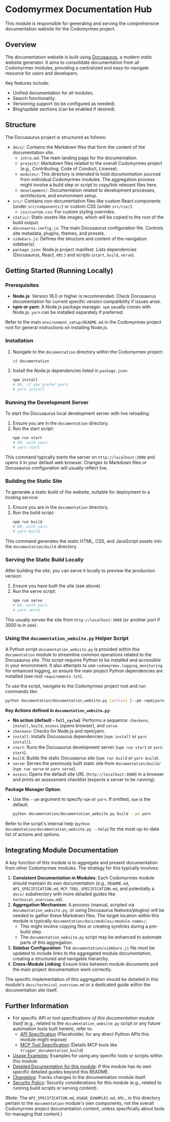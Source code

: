 # Codomyrmex Documentation Hub

This module is responsible for generating and serving the comprehensive documentation website for the Codomyrmex project.

## Overview

The documentation website is built using [Docusaurus](https://docusaurus.io/), a modern static website generator.
It aims to consolidate documentation from all Codomyrmex modules, providing a centralized and easy-to-navigate resource for users and developers.

Key features include:
- Unified documentation for all modules.
- Search functionality.
- Versioning support (to be configured as needed).
- Blog/update sections (can be enabled if desired).

## Structure

The Docusaurus project is structured as follows:

- `docs/`: Contains the Markdown files that form the content of the documentation site. 
    - `intro.md`: The main landing page for the documentation.
    - `project/`: Markdown files related to the overall Codomyrmex project (e.g., Contributing, Code of Conduct, License).
    - `modules/`: This directory is intended to hold documentation sourced from individual Codomyrmex modules. The aggregation process might involve a build step or script to copy/link relevant files here.
    - `development/`: Documentation related to development processes, architecture, and environment setup.
- `src/`: Contains non-documentation files like custom React components (under `src/components/`) or custom CSS (under `src/css/`).
    - `css/custom.css`: For custom styling overrides.
- `static/`: Static assets like images, which will be copied to the root of the build output.
- `docusaurus.config.js`: The main Docusaurus configuration file. Controls site metadata, plugins, themes, and presets.
- `sidebars.js`: Defines the structure and content of the navigation sidebar(s).
- `package.json`: Node.js project manifest. Lists dependencies (Docusaurus, React, etc.) and scripts (`start`, `build`, `serve`).

## Getting Started (Running Locally)

### Prerequisites

- **Node.js**: Version 18.0 or higher is recommended. Check Docusaurus documentation for current specific version compatibility if issues arise.
- **npm or yarn**: A Node.js package manager. `npm` usually comes with Node.js. `yarn` can be installed separately if preferred.

Refer to the main `environment_setup/README.md` in the Codomyrmex project root for general instructions on installing Node.js.

### Installation

1.  Navigate to the `documentation` directory within the Codomyrmex project:
    ```bash
    cd documentation
    ```
2.  Install the Node.js dependencies listed in `package.json`:
    ```bash
    npm install
    # OR, if you prefer yarn:
    # yarn install
    ```

### Running the Development Server

To start the Docusaurus local development server with live reloading:

1.  Ensure you are in the `documentation` directory.
2.  Run the start script:
    ```bash
    npm run start
    # OR, with yarn:
    # yarn start
    ```
This command typically starts the server on `http://localhost:3000` and opens it in your default web browser. Changes to Markdown files or Docusaurus configuration will usually reflect live.

### Building the Static Site

To generate a static build of the website, suitable for deployment to a hosting service:

1.  Ensure you are in the `documentation` directory.
2.  Run the build script:
    ```bash
    npm run build
    # OR, with yarn:
    # yarn build
    ```
This command generates the static HTML, CSS, and JavaScript assets into the `documentation/build` directory.

### Serving the Static Build Locally

After building the site, you can serve it locally to preview the production version:

1. Ensure you have built the site (see above).
2. Run the serve script:
    ```bash
    npm run serve
    # OR, with yarn:
    # yarn serve
    ```
This usually serves the site from `http://localhost:3000` (or another port if 3000 is in use).

### Using the `documentation_website.py` Helper Script

A Python script `documentation_website.py` is provided within this `documentation` module to streamline common operations related to the Docusaurus site. This script requires Python to be installed and accessible in your environment. It also attempts to use `codomyrmex.logging_monitoring` for enhanced logging, so ensure the main project Python dependencies are installed (see root `requirements.txt`).

To use the script, navigate to the Codomyrmex project root and run commands like:
```bash
python documentation/documentation_website.py [action] [--pm <npm|yarn>]
```

**Key Actions defined in `documentation_website.py`:**
*   **No action (default - `full_cycle`)**: Performs a sequence: `checkenv`, `install`, `build`, `assess` (opens browser), and `serve`.
*   `checkenv`: Checks for Node.js and npm/yarn.
*   `install`: Installs Docusaurus dependencies (`npm install` or `yarn install`).
*   `start`: Runs the Docusaurus development server (`npm run start` or `yarn start`).
*   `build`: Builds the static Docusaurus site (`npm run build` or `yarn build`).
*   `serve`: Serves the previously built static site from `documentation/build/` (`npm run serve` or `yarn serve`).
*   `assess`: Opens the default site URL (`http://localhost:3000`) in a browser and prints an assessment checklist (expects a server to be running).

**Package Manager Option:**
*   Use the `--pm` argument to specify `npm` or `yarn`. If omitted, `npm` is the default.
    ```bash
    python documentation/documentation_website.py build --pm yarn
    ```
Refer to the script's internal help (`python documentation/documentation_website.py --help`) for the most up-to-date list of actions and options.

## Integrating Module Documentation

A key function of this module is to aggregate and present documentation from other Codomyrmex modules. The strategy for this typically involves:

1.  **Consistent Documentation in Modules**: Each Codomyrmex module should maintain its own documentation (e.g., `README.md`, `API_SPECIFICATION.md`, `MCP_TOOL_SPECIFICATION.md`, and potentially a `docs/` subdirectory with more detailed guides like `technical_overview.md`).
2.  **Aggregation Mechanism**: A process (manual, scripted via `documentation_website.py`, or using Docusaurus features/plugins) will be needed to gather these Markdown files. The target location within this module is typically `documentation/docs/modules/<module-name>/`.
    - This might involve copying files or creating symlinks during a pre-build step.
    - The `documentation_website.py` script may be enhanced to automate parts of this aggregation.
3.  **Sidebar Configuration**: The `documentation/sidebars.js` file must be updated to include links to the aggregated module documentation, creating a structured and navigable hierarchy.
4.  **Cross-Module Linking**: Ensure links between module documents and the main project documentation work correctly.

The specific implementation of this aggregation should be detailed in this module's `docs/technical_overview.md` or a dedicated guide within the documentation site itself.

## Further Information

- For specific API or tool specifications *of this documentation module itself* (e.g., related to the `documentation_website.py` script or any future automation tools built herein), refer to:
    - [API Specification](API_SPECIFICATION.md) (Placeholder, for any direct Python APIs this module might expose)
    - [MCP Tool Specification](MCP_TOOL_SPECIFICATION.md) (Details MCP tools like `trigger_documentation_build`)
- [Usage Examples](USAGE_EXAMPLES.md): Examples for using any specific tools or scripts within this module.
- [Detailed Documentation for this module](./docs/index.md): If this module has its own specific detailed guides beyond this README.
- [Changelog](CHANGELOG.md): Tracks changes to the documentation module itself.
- [Security Policy](SECURITY.md): Security considerations for this module (e.g., related to running build scripts or serving content).

(Note: The `API_SPECIFICATION.md`, `USAGE_EXAMPLES.md`, etc., in this directory pertain to the `documentation` module's own components, not the overall Codomyrmex project documentation content, unless specifically about tools for managing that content.) 